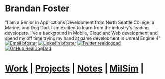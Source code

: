 <!--MAIN PAGE(Name,Tagline,Contact Badges)-->
# Brandan Foster
 "I am a Senior in Applications Development from North Seattle College, a Marine, and Dog Dad. I am excited to learn from the industry's leading developers. I've a background in Mobile, Cloud and Web development and spend my off time trying my hand at game development in Unreal Engine 4"
[![Email bfoster](https://img.shields.io/badge/Email-brandan@getfoster.net-8B89CC?style=for-the-badge&logo=ProtonMail)](mailto:brandan@getfoster.net)
[![LinkedIn bfoster](https://img.shields.io/badge/LinkedIn-getfoster-0A66C2?style=for-the-badge&logo=linkedin)](https://www.linkedin.com/in/getfoster/)
[![Twitter realdogdad](https://img.shields.io/badge/Twitter-@real_dog_dad-9cf?style=for-the-badge&logo=twitter)](https://twitter.com/real_dog_dad)
[![GitHub RealDogDad](https://img.shields.io/badge/GitHub-@RealDogDad-181717?style=for-the-badge&logo=github)](https://github.com/RealDogDad)
<br>
<!--LINKS(Work,Projects,Games(TBD))-->

# [Work](/pages/work.md) | [Projects](/pages/portfolio/projects.md) | [Notes](/pages/notes.md) | [MilSim](/pages/milsim/squad.md) |
<!--End Page -->